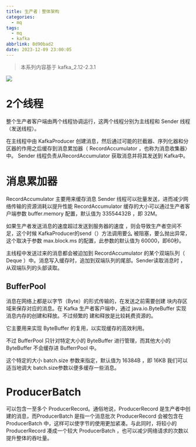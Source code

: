 ```yaml
---
title: 生产者｜整体架构
categories:
  - mq
tags:
  - mq
  - kafka
abbrlink: 8d90bad2
date: 2023-12-09 23:00:05
---
```


> 本系列内容基于 kafka_2.12-2.3.1

![](/images/mq/kafka/kafka24.png)

<!-- more -->

# 2个线程

整个生产者客户端由两个线程协调运行，这两个线程分别为主线程和 Sender 线程 （发送线程）。

在主线程中由 KafkaProducer 创建消息，然后通过可能的拦截器、序列化器和分区器的作用之后缓存到消息累加器（ RecordAccumulator ，也称为消息收集器〉中。 Sender 线程负责从RecordAccumulator 获取消息并将其发送到 Kafka中。

# 消息累加器
RecordAccumulator 主要用来缓存消息 Sender 线程可以批量发送，进而减少网络传输的资源消耗以提升性能 RecordAccumulator 缓存的大小可以通过生产者客户端参数 buffer.memory 配置，默认值为 33554432B ，即 32M。

如果生产者发送消息的速度超过发送到服务器的速度 ，则会导致生产者空间不足，这个时候 KafkaProducer的send（）方法调用要么
被阻塞，要么抛出异常，这个取决于参数 max.block.ms 的配置，此参数的默认值为 60000，即60秒。

主线程中发送过来的消息都会被迫加到 RecordAccumulator 的某个双端队列（ Deque ）中。消息写入缓存时，追加到双端队列的尾部。Sender读取消息时 ，从双端队列的头部读取。

## BufferPool

消息在网络上都是以字节（Byte）的形式传输的，在发送之前需要创建 块内存区域来保存对应的消息。在 Kafka 生产者客户端中，通过 java.io.ByteBuffer 实现消息内存的创建和释放。不过频繁的 建和释放是比较耗费资源的。

它主要用来实现 ByteBuffer 的复用，以实现缓存的高效利用。

不过 BufferPool 只针对特定大小的 ByteBuffer 进行管理，而其他大小的 ByteBuffer 不会缓存进 BufferrPool 中。

这个特定的大小 batch.size 参数来指定，默认值为 16384B ，即 16KB 我们可以适当地调大 batch.size参数以便多缓存一些消息。

# ProducerBatch

可以包含一至多个 ProducerRecord。通俗地说，ProducerRecord 是生产者中创建的消息，而ProducerBatch 是指一个消息批次 ProducerRecord 会被包含在 ProducerBatch 中，这样可以使字节的使用更加紧凑。与此同时，将较小的 ProducerRecord 凑成一个较大 ProducerBatch ，也可以减少网络请求的次数以提升整体的吞吐量。

